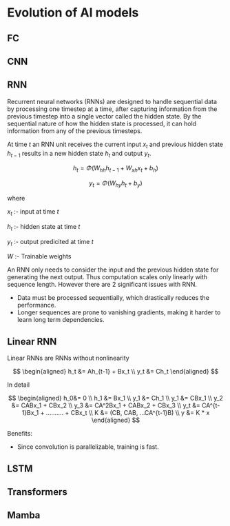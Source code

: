 # Evolution of AI models

## FC
## CNN
## RNN
Recurrent neural networks (RNNs) are designed to handle sequential data by processing one timestep at a time, after capturing information from the previous timestep into a single vector called the hidden state. By the sequential nature of how the hidden state is processed, it can hold information from any of the previous timesteps.


At time $t$ an RNN unit receives the current input $x_t$ and previous hidden state $h_{t-1}$ results in a new hidden state $h_t$ and output $y_t$.

$$h_t = \Phi(W_{hh} h_{t-1} + W_{xh} x_t + b_h)$$

$$y_t = \Phi(W_{hy} h_t + b_y)$$

where

$x_t$ :- input at time $t$

$h_t$ :- hidden state at time $t$

$y_t$ :- output predicited at time $t$

$W$ :- Trainable weights

An RNN only needs to consider the input and the previous hidden state for generating the next output. Thus computation scales only linearly with sequence length. However there are 2 significant issues with RNN.
* Data must be processed sequentially, which drastically reduces the performance.
* Longer sequences are prone to vanishing gradients, making it harder to learn long term dependencies.

## Linear RNN
Linear RNNs are RNNs without nonlinearity

$$
\begin{aligned}
 h_t &= Ah_{t-1} + Bx_t \\
 y_t &= Ch_t
\end{aligned}
$$

In detail

$$
\begin{aligned}
 h_0&= 0 \\
 h_1 &= Bx_1 \\
 y_1 &= Ch_1 \\
 y_1 &= CBx_1 \\
 y_2 &= CABx_1 + CBx_2 \\
 y_3 &= CA^2Bx_1 + CABx_2 + CBx_3 \\
 y_t &= CA^{t-1}Bx_1 + .......... + CBx_t \\
 K &= (CB, CAB, ...CA^{t-1}B) \\
 y &= K * x
\end{aligned}
$$

Benefits:
* Since convolution is parallelizable, training is fast.



## LSTM
## Transformers
## Mamba
